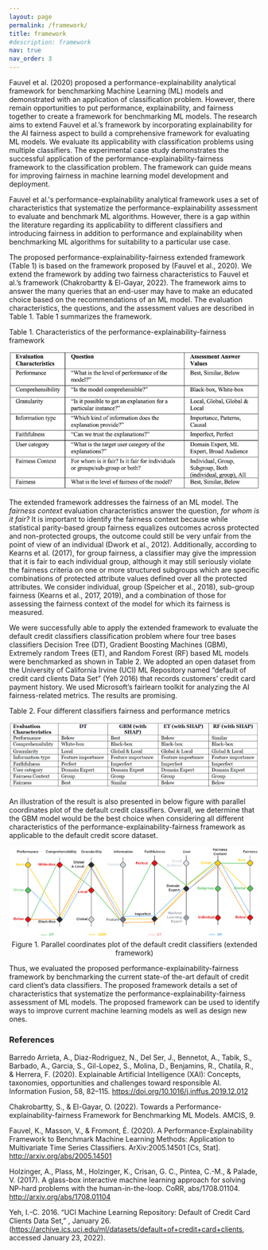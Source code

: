 ```yaml
---
layout: page
permalink: /framework/
title: framework
#description: framework
nav: true
nav_order: 3
---
```


Fauvel et al. (2020) proposed a performance-explainability analytical framework for benchmarking Machine Learning (ML) models and demonstrated with an application of classification problem. However, there remain opportunities to put performance, explainability, and fairness together to create a framework for benchmarking ML models. The research aims to extend Fauvel et al.’s framework by incorporating explainability for the AI fairness aspect to build a comprehensive framework for evaluating ML models. We evaluate its applicability with classification problems using multiple classifiers. The experimental case study demonstrates the successful application of the performance-explainability-fairness framework to the classification problem. The framework can guide means for improving fairness in machine learning model development and deployment.

Fauvel et al.'s performance-explainability analytical framework uses a set of characteristics that systematize the performance-explainability assessment to evaluate and benchmark ML algorithms. However, there is a gap within the literature regarding its applicability to different classifiers and introducing fairness in addition to performance and explainability when benchmarking ML algorithms for suitability to a particular use case.

The proposed performance-explainability-fairness extended framework (Table 1) is based on the framework proposed by (Fauvel et al., 2020). We extend the framework by adding two fairness characteristics to Fauvel et al.’s framework (Chakrobartty & El-Gayar, 2022). The framework aims to answer the many queries that an end-user may have to make an educated choice based on the recommendations of an ML model. The evaluation characteristics, the questions, and the assessment values are described in Table 1. Table 1 summarizes the framework.

Table 1. Characteristics of the performance-explainability-fairness framework

<img src="/assets/img/pef-framework.png" alt="Performance-explainability-fairness Framework">


The extended framework addresses the fairness of an ML model. The <em>fairness context</em> evaluation characteristics answer the question, <em>for whom is it fair?</em> It is important to identify the fairness context because while statistical parity-based group fairness equalizes outcomes across protected and non-protected groups, the outcome could still be very unfair from the point of view of an individual (Dwork et al., 2012). Additionally, according to Kearns et al. (2017), for group fairness, a classifier may give the impression that it is fair to each individual group, although it may still seriously violate the fairness criteria on one or more structured subgroups which are specific combinations of protected attribute values defined over all the protected attributes. We consider individual, group (Speicher et al., 2018), sub-group fairness (Kearns et al., 2017, 2019), and a combination of those for assessing the fairness context of the model for which its fairness is measured.

We were successfully able to apply the extended framework to evaluate the default credit classifiers classification problem where four tree bases classifiers Decision Tree (DT), Gradient Boosting Machines (GBM), Extremely random Trees (ET), and Random Forest (RF) based ML models were benchmarked as shown in Table 2. We adopted an open dataset from the University of California Irvine (UCI) ML Repository named “default of credit card clients Data Set” (Yeh 2016) that records customers’ credit card payment history. We used Microsoft’s fairlearn toolkit for analyzing the AI fairness-related metrics. The results are promising. 

Table 2. Four different classifiers fairness and performance metrics

<img src="/assets/img/framework-result.png" alt="Framework Result">


An illustration of the result is also presented in below figure with parallel coordinates plot of the default credit classifiers. Overall, we determine that the GBM model would be the best choice when considering all different characteristics of the performance-explainability-fairness framework as applicable to the default credit score dataset.

<img src="/assets/img/parallel-coordinate-plot.png" alt="Parallel coordinates plot of the default credit classifiers (extended framework)">
<center>Figure 1. Parallel coordinates plot of the default credit classifiers (extended framework)</center>


Thus, we evaluated the proposed performance-explainability-fairness framework by benchmarking the current state-of the-art default of credit card client’s data classifiers. The proposed framework details a set of characteristics that systematize the performance-explainability-fairness assessment of ML models. The proposed framework can be used to identify ways to improve current machine learning models as well as design new ones.




### References

Barredo Arrieta, A., Diaz-Rodriguez, N., Del Ser, J., Bennetot, A., Tabik, S., Barbado, A., Garcia, S., Gil-Lopez, S., Molina, D., Benjamins, R., Chatila, R., & Herrera, F. (2020). Explainable Artificial Intelligence (XAI): Concepts, taxonomies, opportunities and challenges toward responsible AI. Information Fusion, 58, 82–115. https://doi.org/10.1016/j.inffus.2019.12.012

Chakrobartty, S., & El-Gayar, O. (2022). Towards a Performance-explainability-fairness Framework for Benchmarking ML Models. AMCIS, 9.

Fauvel, K., Masson, V., & Fromont, É. (2020). A Performance-Explainability Framework to Benchmark Machine Learning Methods: Application to Multivariate Time Series Classifiers. ArXiv:2005.14501 [Cs, Stat]. http://arxiv.org/abs/2005.14501

Holzinger, A., Plass, M., Holzinger, K., Crisan, G. C., Pintea, C.-M., & Palade, V. (2017). A glass-box interactive machine learning approach for solving NP-hard problems with the human-in-the-loop. CoRR, abs/1708.01104. http://arxiv.org/abs/1708.01104

Yeh, I.-C. 2016. “UCI Machine Learning Repository: Default of Credit Card Clients Data Set,” , January 26. (https://archive.ics.uci.edu/ml/datasets/default+of+credit+card+clients, accessed January 23, 2022).